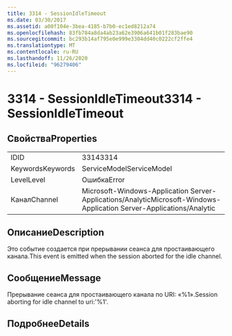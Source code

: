 ```yaml
---
title: 3314 - SessionIdleTimeout
ms.date: 03/30/2017
ms.assetid: a00f104e-3bea-4185-b7b0-ec1ed8212a74
ms.openlocfilehash: 83fb784a8da4ab23a62e3906a641b01f283bae90
ms.sourcegitcommit: bc293b14af795e0e999e3304dd40c0222cf2ffe4
ms.translationtype: MT
ms.contentlocale: ru-RU
ms.lasthandoff: 11/26/2020
ms.locfileid: "96279406"
---
```

# <a name="3314---sessionidletimeout"></a><span data-ttu-id="85aa3-102">3314 - SessionIdleTimeout</span><span class="sxs-lookup"><span data-stu-id="85aa3-102">3314 - SessionIdleTimeout</span></span>

## <a name="properties"></a><span data-ttu-id="85aa3-103">Свойства</span><span class="sxs-lookup"><span data-stu-id="85aa3-103">Properties</span></span>  
  
|||  
|-|-|  
|<span data-ttu-id="85aa3-104">ID</span><span class="sxs-lookup"><span data-stu-id="85aa3-104">ID</span></span>|<span data-ttu-id="85aa3-105">3314</span><span class="sxs-lookup"><span data-stu-id="85aa3-105">3314</span></span>|  
|<span data-ttu-id="85aa3-106">Keywords</span><span class="sxs-lookup"><span data-stu-id="85aa3-106">Keywords</span></span>|<span data-ttu-id="85aa3-107">ServiceModel</span><span class="sxs-lookup"><span data-stu-id="85aa3-107">ServiceModel</span></span>|  
|<span data-ttu-id="85aa3-108">Level</span><span class="sxs-lookup"><span data-stu-id="85aa3-108">Level</span></span>|<span data-ttu-id="85aa3-109">Ошибка</span><span class="sxs-lookup"><span data-stu-id="85aa3-109">Error</span></span>|  
|<span data-ttu-id="85aa3-110">Канал</span><span class="sxs-lookup"><span data-stu-id="85aa3-110">Channel</span></span>|<span data-ttu-id="85aa3-111">Microsoft-Windows-Application Server-Applications/Analytic</span><span class="sxs-lookup"><span data-stu-id="85aa3-111">Microsoft-Windows-Application Server-Applications/Analytic</span></span>|  
  
## <a name="description"></a><span data-ttu-id="85aa3-112">Описание</span><span class="sxs-lookup"><span data-stu-id="85aa3-112">Description</span></span>  

 <span data-ttu-id="85aa3-113">Это событие создается при прерывании сеанса для простаивающего канала.</span><span class="sxs-lookup"><span data-stu-id="85aa3-113">This event is emitted when the session aborted for the idle channel.</span></span>  
  
## <a name="message"></a><span data-ttu-id="85aa3-114">Сообщение</span><span class="sxs-lookup"><span data-stu-id="85aa3-114">Message</span></span>  

 <span data-ttu-id="85aa3-115">Прерывание сеанса для простаивающего канала по URI: «%1».</span><span class="sxs-lookup"><span data-stu-id="85aa3-115">Session aborting for idle channel to uri:'%1'.</span></span>  
  
## <a name="details"></a><span data-ttu-id="85aa3-116">Подробнее</span><span class="sxs-lookup"><span data-stu-id="85aa3-116">Details</span></span>
